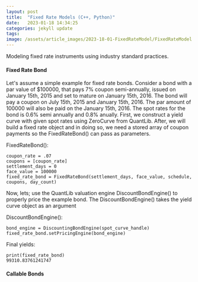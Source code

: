 ```yaml
---
layout: post
title:  "Fixed Rate Models (C++, Python)"
date:   2023-01-18 14:34:25
categories: jekyll update
tags: 
image: /assets/article_images/2023-18-01-FixedRateModel/FixedRateModel.jpg
---
```

Modeling fixed rate instruments using industry standard practices.

#### Fixed Rate Bond
Let's assume a simple example for fixed rate bonds. Consider a bond with a par value of $100000, that pays 7% coupon semi-annually, issued on January 15th, 2015 and set to mature on January 15th, 2016. The bond will pay a coupon on July 15th, 2015 and January 15th, 2016. The par amount of 100000 will also be paid on the January 15th, 2016. The spot rates for the bond is 0.6% semi annually and 0.8% anually. 
First, we construct a yield curve with given spot rates using ZeroCurve from QuantLib. After, we will build a fixed rate object and in doing so, we need a stored array of coupon payments so the FixedRateBond() can pass as parameters. 

FixedRateBond():

    coupon_rate = .07
    coupons = [coupon_rate]
    settlement_days = 0
    face_value = 100000
    fixed_rate_bond = FixedRateBond(settlement_days, face_value, schedule, coupons, day_count)

Now, lets; use the QuantLib valuation engine DiscountBondEngine() to properly price the example bond. The DiscountBondEngine() takes the yield curve object as an argument

DiscountBondEngine():

    bond_engine = DiscountingBondEngine(spot_curve_handle)
    fixed_rate_bond.setPricingEngine(bond_engine)

Final yields:

    print(fixed_rate_bond)
    99310.83761241747
    

#### Callable Bonds


